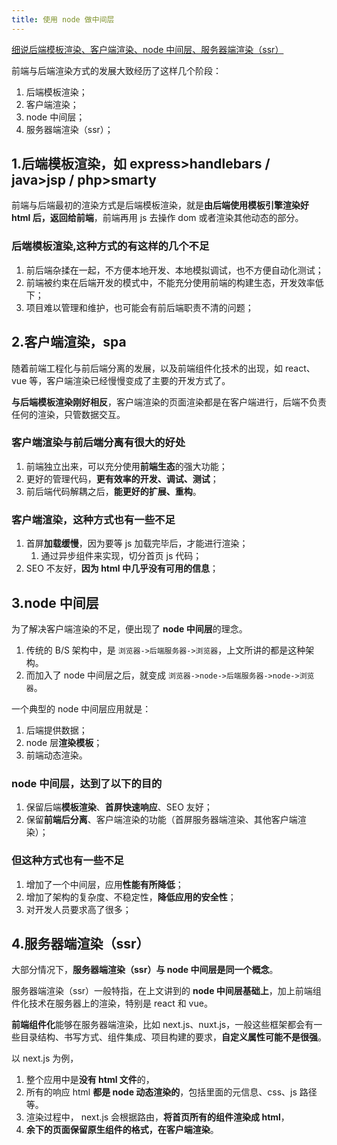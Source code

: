 ```yaml
---
title: 使用 node 做中间层
---
```


[细说后端模板渲染、客户端渲染、node 中间层、服务器端渲染（ssr）](https://blog.csdn.net/VhWfR2u02Q/article/details/83247493)

前端与后端渲染方式的发展大致经历了这样几个阶段：

1. 后端模板渲染；
2. 客户端渲染；
3. node 中间层；
4. 服务器端渲染（ssr）；

## 1.后端模板渲染，如 express>handlebars / java>jsp / php>smarty

前端与后端最初的渲染方式是后端模板渲染，就是**由后端使用模板引擎渲染好 html 后，返回给前端**，前端再用 js 去操作 dom 或者渲染其他动态的部分。

### 后端模板渲染,这种方式的有这样的几个不足

1. 前后端杂揉在一起，不方便本地开发、本地模拟调试，也不方便自动化测试；
2. 前端被约束在后端开发的模式中，不能充分使用前端的构建生态，开发效率低下；
3. 项目难以管理和维护，也可能会有前后端职责不清的问题；

## 2.客户端渲染，spa

随着前端工程化与前后端分离的发展，以及前端组件化技术的出现，如 react、vue 等，客户端渲染已经慢慢变成了主要的开发方式了。

**与后端模板渲染刚好相反**，客户端渲染的页面渲染都是在客户端进行，后端不负责任何的渲染，只管数据交互。

### 客户端渲染与前后端分离有很大的好处

1. 前端独立出来，可以充分使用**前端生态**的强大功能；
2. 更好的管理代码，**更有效率的开发、调试、测试**；
3. 前后端代码解耦之后，**能更好的扩展、重构**。

### 客户端渲染，这种方式也有一些不足

1. 首屏**加载缓慢**，因为要等 js 加载完毕后，才能进行渲染；
   1. 通过异步组件来实现，切分首页 js 代码；
2. SEO 不友好，**因为 html 中几乎没有可用的信息**；

## 3.node 中间层

为了解决客户端渲染的不足，便出现了 **node 中间层**的理念。

1. 传统的 B/S 架构中，是 `浏览器->后端服务器->浏览器`，上文所讲的都是这种架构。
2. 而加入了 node 中间层之后，就变成 `浏览器->node->后端服务器->node->浏览器`。

一个典型的 node 中间层应用就是：

1. 后端提供数据；
2. node 层**渲染模板**；
3. 前端动态渲染。

### node 中间层，达到了以下的目的

1. 保留后端**模板渲染**、**首屏快速响应**、SEO 友好；
2. 保留**前端后分离**、客户端渲染的功能（首屏服务器端渲染、其他客户端渲染）；

### 但这种方式也有一些不足

1. 增加了一个中间层，应用**性能有所降低**；
2. 增加了架构的复杂度、不稳定性，**降低应用的安全性**；
3. 对开发人员要求高了很多；

## 4.服务器端渲染（ssr）

大部分情况下，**服务器端渲染（ssr）与 node 中间层是同一个概念**。

服务器端渲染（ssr）一般特指，在上文讲到的 **node 中间层基础上**，加上前端组件化技术在服务器上的渲染，特别是 react 和 vue。

**前端组件化**能够在服务器端渲染，比如 next.js、nuxt.js，一般这些框架都会有一些目录结构、书写方式、组件集成、项目构建的要求，**自定义属性可能不是很强**。

以 next.js 为例，

1. 整个应用中是**没有 html 文件**的，
2. 所有的响应 html **都是 node 动态渲染的**，包括里面的元信息、css、js 路径等。
3. 渲染过程中， next.js 会根据路由，**将首页所有的组件渲染成 html**，
4. **余下的页面保留原生组件的格式，在客户端渲染**。
